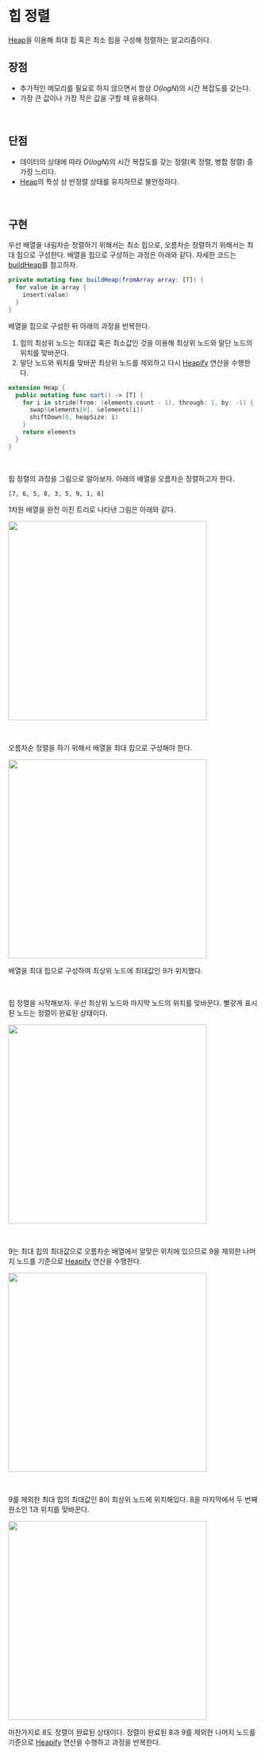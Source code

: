 # 힙 정렬

[Heap](../../Data%20Structure/heap.md)을 이용해 최대 힙 혹은 최소 힙을 구성해 정렬하는 알고리즘이다.

## 장점

- 추가적인 메모리를 필요로 하지 않으면서 항상 $O(logN)$의 시간 복잡도를 갖는다.
- 가장 큰 값이나 가장 작은 값을 구할 때 유용하다.

&nbsp;
## 단점

- 데이터의 상태에 따라 $O(logN)$의 시간 복잡도를 갖는 정렬(퀵 정렬, 병합 정렬) 중 가장 느리다.
- [Heap](../../Data%20Structure/heap.md)의 특성 상 반정렬 상태를 유지하므로 불안정하다.

&nbsp;
## 구현

우선 배열을 내림차순 정렬하기 위해서는 최소 힙으로, 오름차순 정렬하기 위해서는 최대 힙으로 구성한다. 배열을 힙으로 구성하는 과정은 아래와 같다. 자세한 코드는 [buildHeap](../../Data%20Structure/heap.md/##배열을힙으로구성)를 참고하자.

```swift
private mutating func buildHeap(fromArray array: [T]) {
  for value in array {
    insert(value)
  }
}
```

배열을 힙으로 구성한 뒤 아래의 과정을 반복한다.

1. 힙의 최상위 노드는 최대값 혹은 최소값인 것을 이용해 최상위 노드와 말단 노드의 위치를 맞바꾼다.
2. 말단 노드와 위치를 맞바꾼 최상위 노드를 제외하고 다시 [Heapify](../../Data%20Structure/heap.md/##구현/###Heapify) 연산을 수행한다.

```swift
extension Heap {
  public mutating func sort() -> [T] {
    for i in stride(from: (elements.count - 1), through: 1, by: -1) {
      swap(&elements[0], &elements[i])
      shiftDown(0, heapSize: i)
    }
    return elements
  }
}
```


&nbsp;

힙 정렬의 과정을 그림으로 알아보자. 아래의 배열을 오름차순 정렬하고자 한다.

```
[7, 6, 5, 8, 3, 5, 9, 1, 6]
```

1차원 배열을 완전 이진 트리로 나타낸 그림은 아래와 같다.

<img src="https://user-images.githubusercontent.com/61190690/168402340-e8ba53b3-d8b7-4b65-a75b-2dfdfcfd3fff.png" width="400">

&nbsp;

오름차순 정렬을 하기 위해서 배열을 최대 힙으로 구성해야 한다.

<img src="https://user-images.githubusercontent.com/61190690/168402390-b54fea4b-3890-4af1-a420-13a235403d32.png" width="400">

배열을 최대 힙으로 구성하여 최상위 노드에 최대값인 9가 위치했다. 

&nbsp;

힙 정렬을 시작해보자. 우선 최상위 노드와 마지막 노드의 위치를 맞바꾼다. 빨갛게 표시된 노드는 정렬이 완료된 상태이다.

<img src="https://user-images.githubusercontent.com/61190690/168406163-4fb82dc7-1aac-4b67-846b-fa5607d6075a.PNG" width="400">

&nbsp;

9는 최대 힙의 최대값으로 오름차순 배열에서 알맞은 위치에 있으므로 9을 제외한 나머지 노드를 기준으로 [Heapify](../../Data%20Structure/heap.md/##구현/###Heapify) 연산을 수행한다.

<img src="https://user-images.githubusercontent.com/61190690/168406291-58f5b302-dd4a-4479-b2b8-e4502fd2e1ab.PNG" width="400">

&nbsp;

9를 제외한 최대 힙의 최대값인 8이 최상위 노드에 위치해있다. 8을 마지막에서 두 번째 원소인 1과 위치를 맞바꾼다.

<img src="https://user-images.githubusercontent.com/61190690/168406410-2ac886a7-bddf-4554-ab37-0e455d9440ba.PNG" width="400">

마찬가지로 8도 정렬이 완료된 상태이다. 정렬이 완료된 8과 9를 제외한 나머지 노드를 기준으로 [Heapify](../../Data%20Structure/heap.md/##구현/###Heapify) 연산을 수행하고 과정을 반복한다.